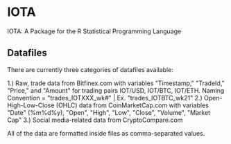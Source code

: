 # IOTA
IOTA: A Package for the R Statistical Programming Language

## Datafiles
There are currently three categories of datafiles available:

1.) Raw, trade data from Bitfinex.com with variables "Timestamp," "TradeId," "Price," and "Amount" for trading pairs IOT/USD, IOT/BTC, IOT/ETH. Naming Convention = "trades_IOTXXX_wk#" | Ex. "trades_IOTBTC_wk21"
2.) Open-High-Low-Close (OHLC) data from CoinMarketCap.com with variables "Date" (%m%d%y), "Open", "High", "Low", "Close", "Volume", "Market Cap"
3.) Social media-related data from CryptoCompare.com

All of the data are formatted inside files as comma-separated values.
